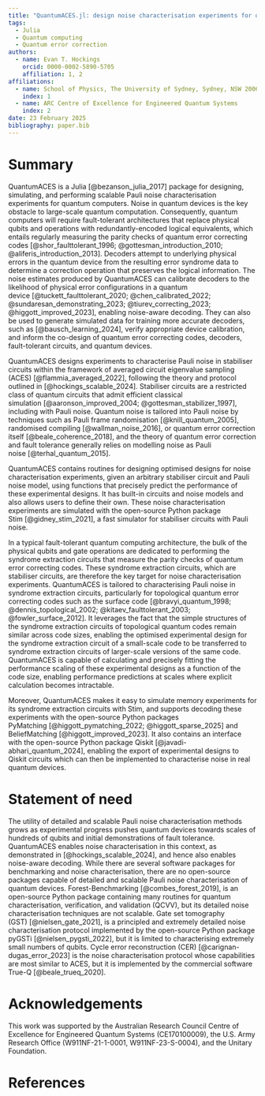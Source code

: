 ```yaml
---
title: "QuantumACES.jl: design noise characterisation experiments for quantum computers"
tags:
  - Julia
  - Quantum computing
  - Quantum error correction
authors:
  - name: Evan T. Hockings
    orcid: 0000-0002-5890-5705
    affiliation: 1, 2
affiliations:
  - name: School of Physics, The University of Sydney, Sydney, NSW 2006, Australia
    index: 1
  - name: ARC Centre of Excellence for Engineered Quantum Systems
    index: 2
date: 23 February 2025
bibliography: paper.bib
---
```


# Summary

QuantumACES is a Julia&nbsp;[@bezanson_julia_2017] package for designing, simulating, and performing scalable Pauli noise characterisation experiments for quantum computers.
Noise in quantum devices is the key obstacle to large-scale quantum computation.
Consequently, quantum computers will require fault-tolerant architectures that replace physical qubits and operations with redundantly-encoded logical equivalents, which entails regularly measuring the parity checks of quantum error correcting codes&nbsp;[@shor_faulttolerant_1996; @gottesman_introduction_2010; @aliferis_introduction_2013].
Decoders attempt to underlying physical errors in the quantum device from the resulting error syndrome data to determine a correction operation that preserves the logical information.
The noise estimates produced by QuantumACES can calibrate decoders to the likelihood of physical error configurations in a quantum device&nbsp;[@tuckett_faulttolerant_2020; @chen_calibrated_2022; @sundaresan_demonstrating_2023; @tiurev_correcting_2023; @higgott_improved_2023], enabling noise-aware decoding.
They can also be used to generate simulated data for training more accurate decoders, such as&nbsp;[@bausch_learning_2024], verify appropriate device calibration, and inform the co-design of quantum error correcting codes, decoders, fault-tolerant circuits, and quantum devices.

QuantumACES designs experiments to characterise Pauli noise in stabiliser circuits within the framework of averaged circuit eigenvalue sampling (ACES)&nbsp;[@flammia_averaged_2022], following the theory and protocol outlined in&nbsp;[@hockings_scalable_2024].
Stabiliser circuits are a restricted class of quantum circuits that admit efficient classical simulation&nbsp;[@aaronson_improved_2004; @gottesman_stabilizer_1997], including with Pauli noise.
Quantum noise is tailored into Pauli noise by techniques such as Pauli frame randomisation&nbsp;[@knill_quantum_2005], randomised compiling&nbsp;[@wallman_noise_2016], or quantum error correction itself&nbsp;[@beale_coherence_2018], and the theory of quantum error correction and fault tolerance generally relies on modelling noise as Pauli noise&nbsp;[@terhal_quantum_2015].

QuantumACES contains routines for designing optimised designs for noise characterisation experiments, given an arbitrary stabiliser circuit and Pauli noise model, using functions that precisely predict the performance of these experimental designs.
It has built-in circuits and noise models and also allows users to define their own.
These noise characterisation experiments are simulated with the open-source Python package Stim&nbsp;[@gidney_stim_2021], a fast simulator for stabiliser circuits with Pauli noise.

In a typical fault-tolerant quantum computing architecture, the bulk of the physical qubits and gate operations are dedicated to performing the syndrome extraction circuits that measure the parity checks of quantum error correcting codes.
These syndrome extraction circuits, which are stabiliser circuits, are therefore the key target for noise characterisation experiments.
QuantumACES is tailored to characterising Pauli noise in syndrome extraction circuits, particularly for topological quantum error correcting codes such as the surface code&nbsp;[@bravyi_quantum_1998; @dennis_topological_2002; @kitaev_faulttolerant_2003; @fowler_surface_2012].
It leverages the fact that the simple structures of the syndrome extraction circuits of topological quantum codes remain similar across code sizes, enabling the optimised experimental design for the syndrome extraction circuit of a small-scale code to be transferred to syndrome extraction circuits of larger-scale versions of the same code.
QuantumACES is capable of calculating and precisely fitting the performance scaling of these experimental designs as a function of the code size, enabling performance predictions at scales where explicit calculation becomes intractable.

Moreover, QuantumACES makes it easy to simulate memory experiments for its syndrome extraction circuits with Stim, and supports decoding these experiments with the open-source Python packages PyMatching&nbsp;[@higgott_pymatching_2022; @higgott_sparse_2025] and BeliefMatching&nbsp;[@higgott_improved_2023].
It also contains an interface with the open-source Python package Qiskit&nbsp;[@javadi-abhari_quantum_2024], enabling the export of experimental designs to Qiskit circuits which can then be implemented to characterise noise in real quantum devices.

# Statement of need

The utility of detailed and scalable Pauli noise characterisation methods grows as experimental progress pushes quantum devices towards scales of hundreds of qubits and initial demonstrations of fault tolerance.
QuantumACES enables noise characterisation in this context, as demonstrated in&nbsp;[@hockings_scalable_2024], and hence also enables noise-aware decoding.
While there are several software packages for benchmarking and noise characterisation, there are no open-source packages capable of detailed and scalable Pauli noise characterisation of quantum devices.
Forest-Benchmarking&nbsp;[@combes_forest_2019], is an open-source Python package containing many routines for quantum characterisation, verification, and validation (QCVV), but its detailed noise characterisation techniques are not scalable.
Gate set tomography (GST)&nbsp;[@nielsen_gate_2021], is a principled and extremely detailed noise characterisation protocol implemented by the open-source Python package pyGSTi&nbsp;[@nielsen_pygsti_2022], but it is limited to characterising extremely small numbers of qubits.
Cycle error reconstruction (CER)&nbsp;[@carignan-dugas_error_2023] is the noise characterisation protocol whose capabilities are most similar to ACES, but it is implemented by the commercial software True-Q&nbsp;[@beale_trueq_2020].

# Acknowledgements

This work was supported by the Australian Research Council Centre of Excellence for Engineered Quantum Systems (CE170100009), the U.S. Army Research Office (W911NF-21-1-0001, W911NF-23-S-0004), and the Unitary Foundation.

# References
